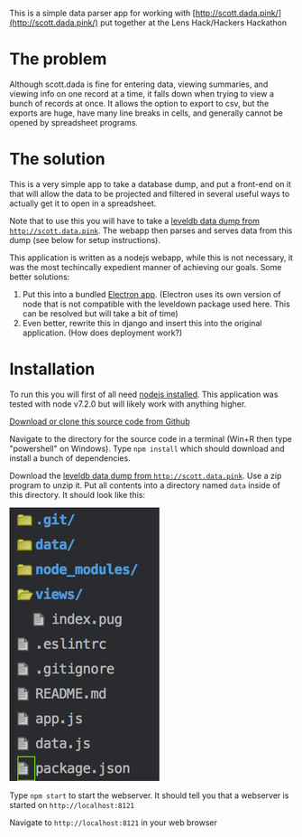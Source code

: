 This is a simple data parser app for working with [http://scott.dada.pink/](http://scott.dada.pink/) put together at the Lens Hack/Hackers Hackathon

# The problem

Although scott.dada is fine for entering data, viewing summaries, and viewing info on one record at a time, it falls down when trying to view a bunch of records at once. It allows the option to export to csv, but the exports are huge, have many line breaks in cells, and generally cannot be opened by spreadsheet programs.

# The solution

This is a very simple app to take a database dump, and put a front-end on it that will allow the data to be projected and filtered in several useful ways to actually get it to open in a spreadsheet.

Note that to use this you will have to take a [leveldb data dump from `http://scott.data.pink`](http://scott.dada.pink/level-db.tar.gz). The webapp then parses and serves data from this dump (see below for setup instructions).


This application is written as a nodejs webapp, while this is not necessary, it was the most techincally expedient manner of achieving our goals. Some better solutions:

1. Put this into a bundled [Electron app](http://electron.atom.io/). (Electron uses its own version of node that is not compatible with the leveldown package used here. This can be resolved but will take a bit of time)
2. Even better, rewrite this in django and insert this into the original application. (How does deployment work?)

# Installation

To run this you will first of all need [nodejs installed](https://nodejs.org/en/). This application was tested with node v7.2.0 but will likely work with anything higher.

[Download or clone this source code from Github](https://github.com/togakangaroo/scott2-leveldb-parser)

Navigate to the directory for the source code in a terminal (Win+R then type "powershell" on Windows). Type `npm install` which should download and install a bunch of dependencies.

Download the [leveldb data dump from `http://scott.data.pink`](http://scott.dada.pink/level-db.tar.gz). Use a zip program to unzip it. Put all contents into a directory named `data` inside of this directory. It should look like this:

![data directory should be adjacent to node_modules and data.js](img/desired-file-structure.png)

Type `npm start` to start the webserver. It should tell you that a webserver is started on `http://localhost:8121`

Navigate to `http://localhost:8121` in your web browser
